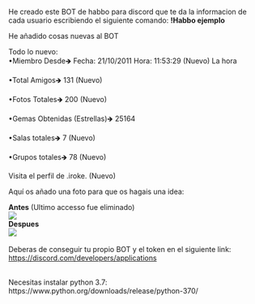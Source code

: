 He creado este BOT de habbo para discord que te da la informacion de cada usuario escribiendo el siguiente comando:
<b>!Habbo ejemplo</b>

He añadido cosas nuevas al BOT

Todo lo nuevo:
<br>
•Miembro Desde🡺 Fecha: 21/10/2011 Hora: 11:53:29 (Nuevo) La hora

•Total Amigos🡺 131 (Nuevo)

•Fotos Totales🡺 200 (Nuevo)

•Gemas Obtenidas (Estrellas)🡺 25164

•Salas totales🡺 7 (Nuevo)

•Grupos totales🡺 78 (Nuevo)

Visita el perfil de .iroke. (Nuevo)

Aquí os añado una foto para que os hagais una idea:

<b>Antes</b> (Ultimo accesso fue eliminado)
<br>
<img src="https://i.imgur.com/7t5I0e3.png">
<br>
<b>Despues</b>
<br>
<img src="https://i.imgur.com/7Rl39lF.png">
<br>
<br>
Deberas de conseguir tu propio BOT y el token en el siguiente link: <a href="https://discord.com/developers/applications">https://discord.com/developers/applications</a>

<br>
Necesitas instalar python 3.7: https://www.python.org/downloads/release/python-370/
